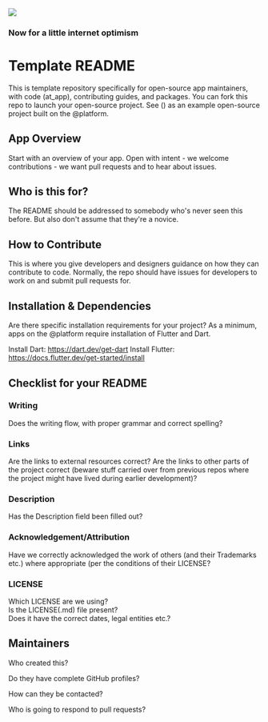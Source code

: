 <img src="https://atsign.dev/assets/img/@dev.png?sanitize=true">

### Now for a little internet optimism

# Template README
This is template repository specifically for open-source app maintainers, with code (at_app), contributing guides, and packages. You can fork this repo to launch your open-source project. See () as an example open-source project built on the @platform.

## App Overview
Start with an overview of your app. Open with intent - we welcome contributions - we want pull requests and to hear about issues.

## Who is this for?
The README should be addressed to somebody who's never seen this before.
But also don't assume that they're a novice.

## How to Contribute
This is where you give developers and designers guidance on how they can contribute to code. Normally, the repo should have issues for developers to work on and submit pull requests for.

## Installation & Dependencies
Are there specific installation requirements for your project? As a minimum, apps on the @platform require installation of Flutter and Dart. 

Install Dart: https://dart.dev/get-dart
Install Flutter: https://docs.flutter.dev/get-started/install


## Checklist for your README

### Writing

Does the writing flow, with proper grammar and correct spelling?

### Links

Are the links to external resources correct?
Are the links to other parts of the project correct
(beware stuff carried over from previous repos where the
project might have lived during earlier development)?

### Description

Has the Description field been filled out?

### Acknowledgement/Attribution

Have we correctly acknowledged the work of others (and their Trademarks etc.)
where appropriate (per the conditions of their LICENSE?

### LICENSE

Which LICENSE are we using?  
Is the LICENSE(.md) file present?  
Does it have the correct dates, legal entities etc.?

## Maintainers

Who created this?  

Do they have complete GitHub profiles?  

How can they be contacted?  

Who is going to respond to pull requests?  
